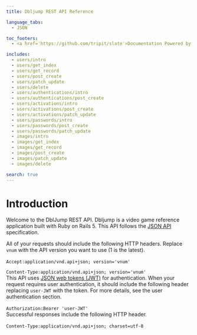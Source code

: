```yaml
---
title: Dbljump REST API Reference

language_tabs:
  - JSON

toc_footers:
  - <a href='https://github.com/tripit/slate'>Documentation Powered by Slate</a>

includes:
  - users/intro
  - users/get_index
  - users/get_record
  - users/post_create
  - users/patch_update
  - users/delete
  - users/authentications/intro
  - users/authentications/post_create
  - users/activations/intro
  - users/activations/post_create
  - users/activations/patch_update
  - users/passwords/intro
  - users/passwords/post_create
  - users/passwords/patch_update
  - images/intro
  - images/get_index
  - images/get_record
  - images/post_create
  - images/patch_update
  - images/delete

search: true
---
```


# Introduction

Welcome to the DblJump REST API. Dbljump is a video game reference application built with Ruby on Rails 5. This API follows the [JSON API](http://jsonapi.org) specification.

<aside class="notice">
All of your requests should include the following HTTP headers. Replace <code>vnum</code> with the API version you want to use (1 is the latest).<br /><br />
<code>Accept:application/vnd.api+json; version='vnum'<br />
Content-Type:application/vnd.api+json; version='vnum'</code></aside>

<aside class="notice">
This API uses <a href="https://jwt.io" target="_blank">JSON web tokens (JWT)</a> for authentication. When your request requires user authentication, it should include the following header replacing <code>user-JWT</code> with the token. For more details, see the user authentication section.<br /><br />
<code>Authorization:Bearer 'user-JWT'</code></aside>

<aside class="notice">
Successful responses  include the following HTTP header.<br /><br />
<code>Content-Type:application/vnd.api+json; charset=utf-8</code></aside>
